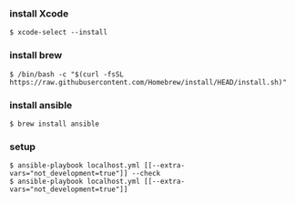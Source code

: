 ### install Xcode
```
$ xcode-select --install
```

### install brew
```
$ /bin/bash -c "$(curl -fsSL https://raw.githubusercontent.com/Homebrew/install/HEAD/install.sh)"
```

### install ansible
```
$ brew install ansible
```

### setup
```
$ ansible-playbook localhost.yml [[--extra-vars="not_development=true"]] --check
$ ansible-playbook localhost.yml [[--extra-vars="not_development=true"]]
```
